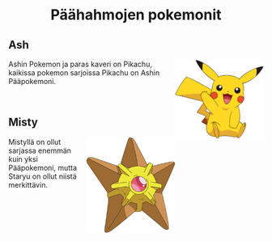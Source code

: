 <h1 align="center">Päähahmojen pokemonit</h1>

<h2>Ash</h2> 
<p><img align="right" width="175" length="175" src="76479dd91dc55c2768ddccfc30a4fbf5.png">Ashin Pokemon ja paras kaveri on Pikachu, kaikissa pokemon sarjoissa Pikachu on Ashin Pääpokemoni.</p>

&nbsp;
&nbsp;
&nbsp;
&nbsp;
&nbsp;
&nbsp;
&nbsp;
&nbsp;
&nbsp;
&nbsp;
&nbsp;

<h2>Misty</h2>
<p><img align="right" width="175" length="175" src="120-Staryu.png">Mistyllä on ollut sarjassa enemmän kuin yksi Pääpokemoni, mutta Staryu on ollut niistä merkittävin.
